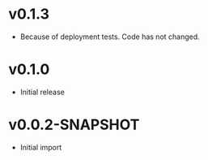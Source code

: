 # v0.1.3

* Because of deployment tests. Code has not changed.

# v0.1.0

* Initial release

# v0.0.2-SNAPSHOT

* Initial import